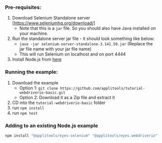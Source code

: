 ### Pre-requisites:

1. Download Selenium Standalone server [https://www.seleniumhq.org/download/]
    * Note that this is a `jar` file. So you should also have Java installed on your machine.
2. Run the standalone server jar file - it should look something like below:
    * `java -jar selenium-server-standalone-3.141.59.jar` (Replace the jar file name with your jar file name)
    * This will run Selenium on localhost and on port 4444
3. Install Node.js from [here](https://nodejs.org/en/)


### Running the example:

1. Download the example
    * Option 1: `git clone https://github.com/applitools/tutorial-webdriverio-basic.git`
    * Option 2: Download it as a Zip file and extract it
2. CD into the `tutorial-webdriverio-basic` folder
3. run `npm install`
4. run `npm test`

### Adding to an existing Node.js example

```sh
npm install "@applitools/eyes-selenium" "@applitools/eyes.webdriverio" "mocha" --save-dev

```
